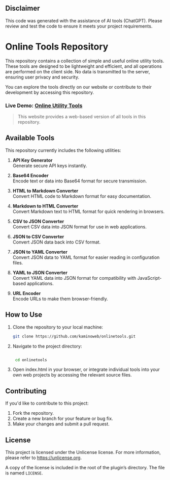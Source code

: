 ## Disclaimer

This code was generated with the assistance of AI tools (ChatGPT). Please review and test the code to ensure it meets your project requirements.

# Online Tools Repository

This repository contains a collection of simple and useful online utility tools. These tools are designed to be lightweight and efficient, and all operations are performed on the client side. No data is transmitted to the server, ensuring user privacy and security.

You can explore the tools directly on our website or contribute to their development by accessing this repository.

### Live Demo: [Online Utility Tools](https://kaminoweb.github.io/onlinetools/)  
> This website provides a web-based version of all tools in this repository.

## Available Tools

This repository currently includes the following utilities:

1. **API Key Generator**  
   Generate secure API keys instantly.

2. **Base64 Encoder**  
   Encode text or data into Base64 format for secure transmission.

3. **HTML to Markdown Converter**  
   Convert HTML code to Markdown format for easy documentation.

4. **Markdown to HTML Converter**  
   Convert Markdown text to HTML format for quick rendering in browsers.

5. **CSV to JSON Converter**  
   Convert CSV data into JSON format for use in web applications.

6. **JSON to CSV Converter**  
   Convert JSON data back into CSV format.

7. **JSON to YAML Converter**  
   Convert JSON data to YAML format for easier reading in configuration files.

8. **YAML to JSON Converter**  
   Convert YAML data into JSON format for compatibility with JavaScript-based applications.

9. **URL Encoder**  
   Encode URLs to make them browser-friendly.

## How to Use

1. Clone the repository to your local machine:

   ```bash
   git clone https://github.com/kaminoweb/onlinetools.git
   ```

2. Navigate to the project directory:


   ```bash

    cd onlinetools
   ```

3. Open index.html in your browser, or integrate individual tools into your own web projects by accessing the relevant source files.


## Contributing

If you'd like to contribute to this project:

1. Fork the repository.
2. Create a new branch for your feature or bug fix.
3.  Make your changes and submit a pull request.

## License

This project is licensed under the Unlicense license. For more information, please refer to <https://unlicense.org>.

A copy of the license is included in the root of the plugin’s directory. The file is named `LICENSE`.
